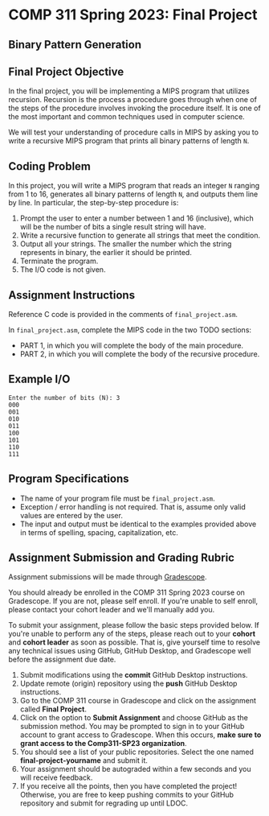 # COMP 311 Spring 2023: Final Project

## Binary Pattern Generation

## Final Project Objective

In the final project, you will be implementing a MIPS program that utilizes recursion. Recursion is the process a procedure goes through when one of the steps of the procedure involves invoking the procedure itself. It is one of the most important and common techniques used in computer science.

We will test your understanding of procedure calls in MIPS by asking you to write a recursive MIPS program that prints all binary patterns of length `N`.

## Coding Problem

In this project, you will write a MIPS program that reads an integer `N` ranging from 1 to 16, generates all binary patterns of length `N`, and outputs them line by line. In particular, the step-by-step procedure is:

1. Prompt the user to enter a number between 1 and 16 (inclusive), which will be the number of bits a single result string will have.
2. Write a recursive function to generate all strings that meet the condition.
3. Output all your strings. The smaller the number which the string represents in binary, the earlier it should be printed.
4. Terminate the program.
5. The I/O code is not given.

## Assignment Instructions

Reference C code is provided in the comments of `final_project.asm`.

In `final_project.asm`, complete the MIPS code in the two TODO sections:

- PART 1, in which you will complete the body of the main procedure.
- PART 2, in which you will complete the body of the recursive procedure.

## Example I/O

```
Enter the number of bits (N): 3 
000
001
010
011
100
101
110
111
```

## Program Specifications

- The name of your program file must be `final_project.asm`.
- Exception / error handling is not required. That is, assume only valid values are entered by the user.
- The input and output must be identical to the examples provided above in terms of spelling, spacing, capitalization, etc.

## Assignment Submission and Grading Rubric

Assignment submissions will be made through [Gradescope](https://www.gradescope.com).

You should already be enrolled in the COMP 311 Spring 2023 course on Gradescope. If you are not, please self enroll. If you're unable to self enroll, please contact your cohort leader and we'll manually add you.

To submit your assignment, please follow the basic steps provided below. If you're unable to perform any of the steps, please reach out to your **cohort** and **cohort leader** as soon as possible. That is, give yourself time to resolve any technical issues using GitHub, GitHub Desktop, and Gradescope well before the assignment due date.

1. Submit modifications using the **commit** GitHub Desktop instructions.
2. Update remote (origin) repository using the **push** GitHub Desktop instructions.
3. Go to the COMP 311 course in Gradescope and click on the assignment called **Final Project**.
4. Click on the option to **Submit Assignment** and choose GitHub as the submission method. You may be prompted to sign in to your GitHub account to grant access to Gradescope. When this occurs, **make sure to grant access to the Comp311-SP23 organization**.
5. You should see a list of your public repositories. Select the one named **final-project-yourname** and submit it.
6. Your assignment should be autograded within a few seconds and you will receive feedback.
7. If you receive all the points, then you have completed the project! Otherwise, you are free to keep pushing commits to your GitHub repository and submit for regrading up until LDOC.
